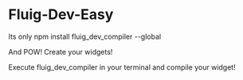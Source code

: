 # Fluig-Dev-Easy


Its only  npm install fluig_dev_compiler --global

And POW! Create your widgets!

Execute fluig_dev_compiler in your terminal and compile your widget!
